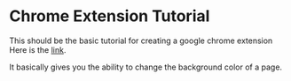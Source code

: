 # Chrome Extension Tutorial

This should be the basic tutorial for creating a google chrome extension
Here is the [link](https://developer.chrome.com/extensions/getstarted).

It basically gives you the ability to change the background color of a page. 
